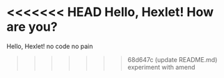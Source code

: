 <<<<<<< HEAD
Hello, Hexlet! How are you?
=======
Hello, Hexlet!
no code no pain
>>>>>>> 68d647c (update README.md)
experiment with amend
